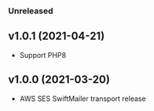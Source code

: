 
### Unreleased

## v1.0.1 (2021-04-21)

* Support PHP8

## v1.0.0 (2021-03-20)

* AWS SES SwiftMailer transport release
